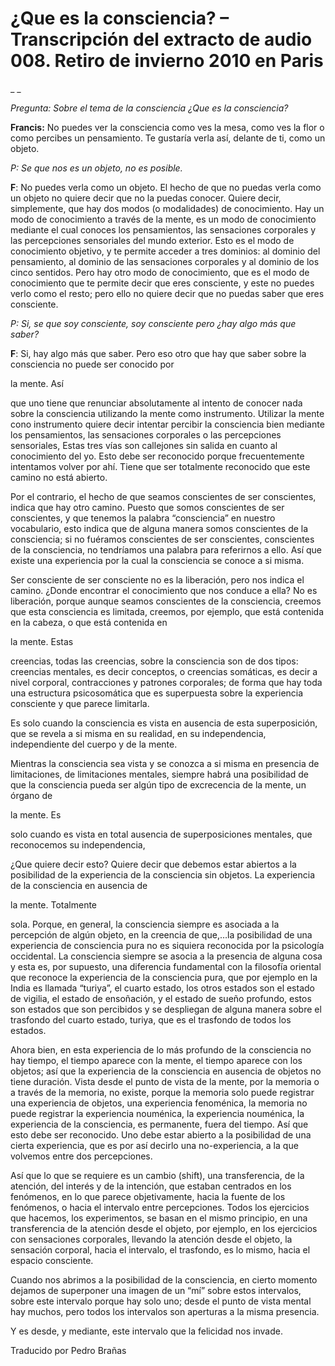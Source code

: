 # ¿Que es la consciencia? – Transcripción del extracto de audio 008. Retiro de invierno 2010 en Paris 

_ _

_Pregunta: Sobre el tema de la consciencia ¿Que es la consciencia?_

**Francis:** No puedes ver la consciencia como ves la mesa, como ves la flor o como percibes un pensamiento. Te gustaría verla así, delante de ti, como un objeto.

_P: Se que nos es un objeto, no es posible._

**F**: No puedes verla como un objeto. El hecho de que no puedas verla como un objeto no quiere decir que no la puedas conocer. Quiere decir, simplemente, que hay dos modos (o modalidades) de conocimiento. Hay un modo de conocimiento a través de la mente, es un modo de conocimiento mediante el cual conoces los pensamientos, las sensaciones corporales y las percepciones sensoriales del mundo exterior. Esto es el modo de conocimiento objetivo, y te permite acceder a tres dominios: al dominio del pensamiento, al dominio de las sensaciones corporales y al dominio de los cinco sentidos. Pero hay otro modo de conocimiento, que es el modo de conocimiento que te permite decir que eres consciente, y este no puedes verlo como el resto; pero ello no quiere decir que no puedas saber que eres consciente.

_P: Si, se que soy consciente, soy consciente pero ¿hay algo más que saber?_

**F**: Si, hay algo más que saber. Pero eso otro que hay que saber sobre la consciencia no puede ser conocido por 

la mente. Así

 que uno tiene que renunciar absolutamente al intento de conocer nada sobre la consciencia utilizando la mente como instrumento. Utilizar la mente cono instrumento quiere decir intentar percibir la consciencia bien mediante los pensamientos, las sensaciones corporales o las percepciones sensoriales, Estas tres vías son callejones sin salida en cuanto al conocimiento del yo. Esto debe ser reconocido porque frecuentemente intentamos volver por ahí. Tiene que ser totalmente reconocido que este camino no está abierto.

Por el contrario, el hecho de que seamos conscientes de ser conscientes, indica que hay otro camino. Puesto que somos conscientes de ser conscientes, y que tenemos la palabra “consciencia” en nuestro vocabulario, esto indica que de alguna manera somos conscientes de la consciencia; si no fuéramos conscientes de ser conscientes, conscientes de la consciencia, no tendríamos una palabra para referirnos a ello. Así que existe una experiencia por la cual la consciencia se conoce a si misma. 

Ser consciente de ser consciente no es la liberación, pero nos indica el camino. ¿Donde encontrar el conocimiento que nos conduce a ella? No es liberación, porque aunque seamos conscientes de la consciencia, creemos que esta consciencia es limitada, creemos, por ejemplo, que está contenida en la cabeza, o que está contenida en 

la mente. Estas

 creencias, todas las creencias, sobre la consciencia son de dos tipos: creencias mentales, es decir conceptos, o creencias somáticas, es decir a nivel corporal, contracciones y patrones corporales; de forma que hay toda una estructura psicosomática que es superpuesta sobre la experiencia consciente y que parece limitarla. 

Es solo cuando la consciencia es vista en ausencia de esta superposición, que se revela a si misma en su realidad, en su independencia, independiente del cuerpo y de la mente. 

Mientras la consciencia sea vista y se conozca a si misma en presencia de limitaciones, de limitaciones mentales, siempre habrá una posibilidad de que la consciencia pueda ser algún tipo de excrecencia de la mente, un órgano de 

la mente. Es

 solo cuando es vista en total ausencia de superposiciones mentales, que reconocemos su independencia, 

¿Que quiere decir esto? Quiere decir que debemos estar abiertos a la posibilidad de la experiencia de la consciencia sin objetos. La experiencia de la consciencia en ausencia de 

la mente. Totalmente

 sola. Porque, en general, la consciencia siempre es asociada a la percepción de algún objeto, en la creencia de que,…la posibilidad de una experiencia de consciencia pura no es siquiera reconocida por la psicología occidental. La consciencia siempre se asocia a la presencia de alguna cosa y esta es, por supuesto, una diferencia fundamental con la filosofía oriental que reconoce la experiencia de la consciencia pura, que por ejemplo en la India es llamada “turiya”, el cuarto estado, los otros estados son el estado de vigilia, el estado de ensoñación, y el estado de sueño profundo, estos son estados que son percibidos y se despliegan de alguna manera sobre el trasfondo del cuarto estado, turiya, que es el trasfondo de todos los estados.

Ahora bien, en esta experiencia de lo más profundo de la consciencia no hay tiempo, el tiempo aparece con la mente, el tiempo aparece con los objetos; así que la experiencia de la consciencia en ausencia de objetos no tiene duración. Vista desde el punto de vista de la mente, por la memoria o a través de la memoria, no existe, porque la memoria solo puede registrar una experiencia de objetos, una experiencia fenoménica, la memoria no puede registrar la experiencia nouménica, la experiencia nouménica, la experiencia de la consciencia, es permanente, fuera del tiempo. Así que esto debe ser reconocido. Uno debe estar abierto a la posibilidad de una cierta experiencia, que es por así decirlo una no-experiencia, a la que volvemos entre dos percepciones.

Así que lo que se requiere es un cambio (shift), una transferencia, de la atención, del interés y de la intención, que estaban centrados en los fenómenos, en lo que parece objetivamente, hacia la fuente de los fenómenos, o hacia el intervalo entre percepciones. Todos los ejercicios que hacemos, los experimentos, se basan en el mismo principio, en una transferencia de la atención desde el objeto, por ejemplo, en los ejercicios con sensaciones corporales, llevando la atención desde el objeto, la sensación corporal, hacia el intervalo, el trasfondo, es lo mismo, hacia el espacio consciente. 

Cuando nos abrimos a la posibilidad de la consciencia, en cierto momento dejamos de superponer una imagen de un “mí” sobre estos intervalos, sobre este intervalo porque hay solo uno; desde el punto de vista mental hay muchos, pero todos los intervalos son aperturas a la misma presencia. 

Y es desde, y mediante, este intervalo que la felicidad nos invade.

Traducido por Pedro Brañas

